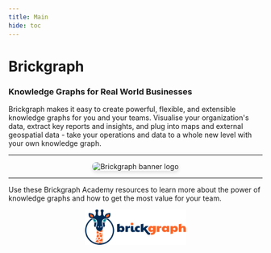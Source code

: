 ```yaml
---
title: Main
hide: toc
---
```


# Brickgraph

### Knowledge Graphs for Real World Businesses

Brickgraph makes it easy to create powerful, flexible, and extensible knowledge graphs for you and your teams. Visualise your organization's data, extract key reports and insights, and plug into maps and external geospatial data - take your operations and data to a whole new level with your own knowledge graph.

---

<p align="center">
 <img src="/img/screenshots/docs-brickgraph-example.png" alt="Brickgraph banner logo" width="800" style="border-radius: 8px; box-shadow: 0 4px 6px rgba(0, 0, 0, 0.1);">
</p>

---

Use these Brickgraph Academy resources to learn more about the power of knowledge graphs and how to get the most value for your team.

<p align="center">
<a href="https://brickgraph.io" target="_blank">
 <img src="img/banner-logo.png" alt="Brickgraph banner logo" width="200">
 </a>
</p>

